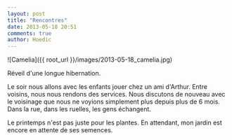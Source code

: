 ```yaml
---
layout: post
title: "Rencontres"
date: 2013-05-18 20:51
comments: true
author: Hoedic
---
```


![Camelia]({{ root_url }}/images/2013-05-18_camelia.jpg)

Réveil d'une longue hibernation. 

Le soir nous allons avec les enfants jouer chez un ami d'Arthur. Entre voisins, nous nous rendons des services. Nous discutons de nouveau avec le voisinage que nous ne voyions simplement plus depuis plus de 6 mois. Dans la rue, dans les ruelles, les gens échangent.

Le printemps n'est pas juste pour les plantes. En attendant, mon jardin est encore en attente de ses semences.